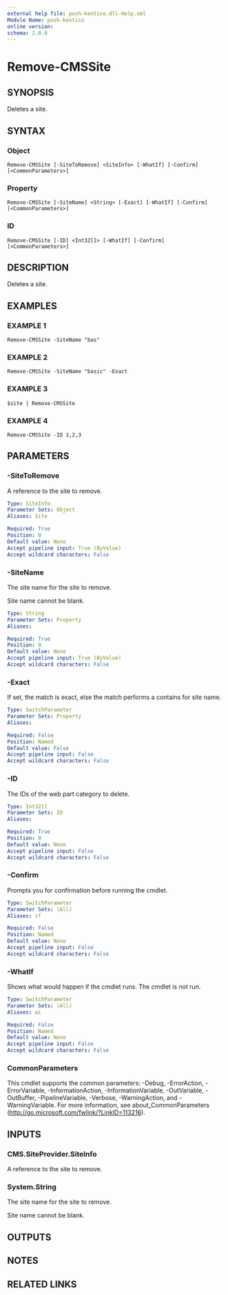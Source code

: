 ```yaml
---
external help file: posh-kentico.dll-Help.xml
Module Name: posh-kentico
online version:
schema: 2.0.0
---
```


# Remove-CMSSite

## SYNOPSIS
Deletes a site.

## SYNTAX

### Object
```
Remove-CMSSite [-SiteToRemove] <SiteInfo> [-WhatIf] [-Confirm] [<CommonParameters>]
```

### Property
```
Remove-CMSSite [-SiteName] <String> [-Exact] [-WhatIf] [-Confirm] [<CommonParameters>]
```

### ID
```
Remove-CMSSite [-ID] <Int32[]> [-WhatIf] [-Confirm] [<CommonParameters>]
```

## DESCRIPTION
Deletes a site.

## EXAMPLES

### EXAMPLE 1
```
Remove-CMSSite -SiteName "bas"
```

### EXAMPLE 2
```
Remove-CMSSite -SiteName "basic" -Exact
```

### EXAMPLE 3
```
$site | Remove-CMSSite
```

### EXAMPLE 4
```
Remove-CMSSite -ID 1,2,3
```

## PARAMETERS

### -SiteToRemove
A reference to the site to remove.

```yaml
Type: SiteInfo
Parameter Sets: Object
Aliases: Site

Required: True
Position: 0
Default value: None
Accept pipeline input: True (ByValue)
Accept wildcard characters: False
```

### -SiteName
The site name for the site to remove.

Site name cannot be blank.

```yaml
Type: String
Parameter Sets: Property
Aliases:

Required: True
Position: 0
Default value: None
Accept pipeline input: True (ByValue)
Accept wildcard characters: False
```

### -Exact
If set, the match is exact, else the match performs a contains for site name.

```yaml
Type: SwitchParameter
Parameter Sets: Property
Aliases:

Required: False
Position: Named
Default value: False
Accept pipeline input: False
Accept wildcard characters: False
```

### -ID
The IDs of the web part category to delete.

```yaml
Type: Int32[]
Parameter Sets: ID
Aliases:

Required: True
Position: 0
Default value: None
Accept pipeline input: False
Accept wildcard characters: False
```

### -Confirm
Prompts you for confirmation before running the cmdlet.

```yaml
Type: SwitchParameter
Parameter Sets: (All)
Aliases: cf

Required: False
Position: Named
Default value: None
Accept pipeline input: False
Accept wildcard characters: False
```

### -WhatIf
Shows what would happen if the cmdlet runs.
The cmdlet is not run.

```yaml
Type: SwitchParameter
Parameter Sets: (All)
Aliases: wi

Required: False
Position: Named
Default value: None
Accept pipeline input: False
Accept wildcard characters: False
```

### CommonParameters
This cmdlet supports the common parameters: -Debug, -ErrorAction, -ErrorVariable, -InformationAction, -InformationVariable, -OutVariable, -OutBuffer, -PipelineVariable, -Verbose, -WarningAction, and -WarningVariable.
For more information, see about_CommonParameters (http://go.microsoft.com/fwlink/?LinkID=113216).

## INPUTS

### CMS.SiteProvider.SiteInfo
A reference to the site to remove.

### System.String
The site name for the site to remove.

Site name cannot be blank.

## OUTPUTS

## NOTES

## RELATED LINKS
